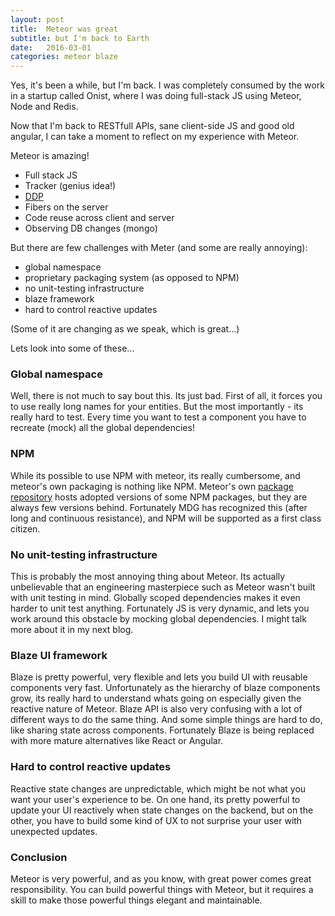 ```yaml
---
layout: post
title:  Meteor was great
subtitle: but I'm back to Earth
date:   2016-03-01
categories: meteor blaze
---
```


Yes, it's been a while, but I'm back. I was completely consumed by the work in a startup called Onist, where I was doing full-stack JS using Meteor, Node and Redis.

Now that I'm back to RESTfull APIs, sane client-side JS and good old angular, I can take a moment to reflect on my experience with Meteor.

Meteor is amazing! 

- Full stack JS
- Tracker (genius idea!)
- [DDP](https://www.meteor.com/ddp)
- Fibers on the server
- Code reuse across client and server
- Observing DB changes (mongo)

But there are few challenges with Meter (and some are really annoying):

- global namespace
- proprietary packaging system (as opposed to NPM) 
- no unit-testing infrastructure
- blaze framework
- hard to control reactive updates

(Some of it are changing as we speak, which is great...)

Lets look into some of these...

### Global namespace

Well, there is not much to say bout this. Its just bad. First of all, it forces you to use really long names for your entities. But the most importantly - its really hard to test. Every time you want to test a component you have to recreate (mock) all the global dependencies! 

### NPM

While its possible to use NPM with meteor, its really cumbersome, and meteor's own packaging is nothing like NPM. Meteor's own [package repository](https://atmospherejs.com) hosts adopted versions of some NPM packages, but they are always few versions behind. Fortunately MDG has recognized this (after long and continuous resistance), and NPM will be supported as a first class citizen.

### No unit-testing infrastructure
 
This is probably the most annoying thing about Meteor. Its actually unbelievable that an engineering masterpiece such as Meteor wasn't built with unit testing in mind. Globally scoped dependencies makes it even harder to unit test anything. Fortunately JS is very dynamic, and lets you work around this obstacle by mocking global dependencies. I might talk more about it in my next blog. 

### Blaze UI framework

Blaze is pretty powerful, very flexible and lets you build UI with reusable components very fast. Unfortunately as the hierarchy of blaze components grow, its really hard to understand whats going on especially given the reactive nature of Meteor. Blaze API is also very confusing with a lot of different ways to do the same thing. And some simple things are hard to do, like sharing state across components. Fortunately Blaze is being replaced with more mature alternatives like React or Angular.  

### Hard to control reactive updates

Reactive state changes are unpredictable, which might be not what you want your user's experience to be. On one hand, its pretty powerful to update your UI reactively when state changes on the backend, but on the other, you have to build some kind of UX to not surprise your user with unexpected updates.

### Conclusion 
Meteor is very powerful, and as you know, with great power comes great responsibility. 
You can build powerful things with Meteor, but it requires a skill to make those powerful things elegant and maintainable.
